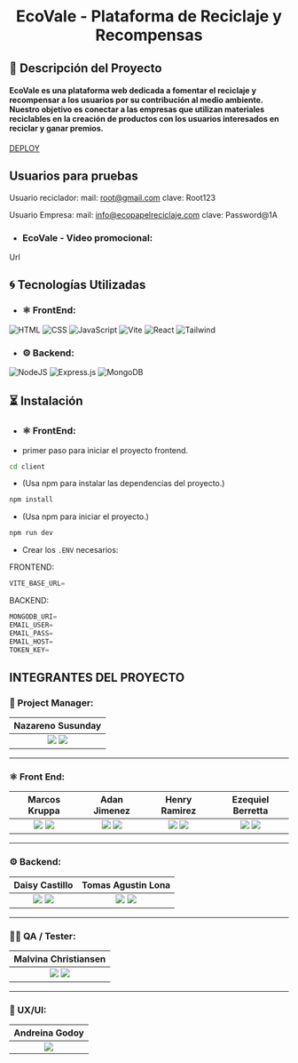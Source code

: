 <h1 align="center">EcoVale - Plataforma de Reciclaje y Recompensas</h1>

## 📝 Descripción del Proyecto

#### EcoVale es una plataforma web dedicada a fomentar el reciclaje y recompensar a los usuarios por su contribución al medio ambiente. Nuestro objetivo es conectar a las empresas que utilizan materiales reciclables en la creación de productos con los usuarios interesados en reciclar y ganar premios.

[DEPLOY](https://ecovale.vercel.app) 

## Usuarios para pruebas

Usuario reciclador:
mail: root@gmail.com
clave: Root123

Usuario Empresa:
mail: info@ecopapelreciclaje.com
clave: Password@1A


- ### EcoVale - Video promocional:

Url

## 🌀 Tecnologías Utilizadas

- ### ⚛️ FrontEnd:

![HTML](https://img.shields.io/badge/HTML5-E34F26?style=for-the-badge&logo=HTML5&logoColor=white) 
![CSS](https://img.shields.io/badge/CSS3-1572B6?style=for-the-badge&logo=CSS3&logoColor=white) 
![JavaScript](https://img.shields.io/badge/JavaScript-F7DF1E?style=for-the-badge&logo=JavaScript&logoColor=black)
![Vite](https://img.shields.io/badge/vite-%23646CFF.svg?style=for-the-badge&logo=vite&logoColor=white)
![React](https://img.shields.io/badge/React-61DAFB?style=for-the-badge&logo=React&logoColor=white) 
![Tailwind](https://img.shields.io/badge/-Tailwind-06B6D4?logo=tailwind-css&logoColor=white&style=for-the-badge)

- ### ⚙️ Backend:

![NodeJS](https://img.shields.io/badge/node.js-6DA55F?style=for-the-badge&logo=node.js&logoColor=white)
![Express.js](https://img.shields.io/badge/express.js-%23404d59.svg?style=for-the-badge&logo=express&logoColor=%2361DAFB)
![MongoDB](https://img.shields.io/badge/MongoDB-%234ea94b.svg?style=for-the-badge&logo=mongodb&logoColor=white)

## ⏳ Instalación

- ### ⚛️ FrontEnd:
- primer paso para iniciar el proyecto frontend.
```bash
cd client
```

- (Usa npm para instalar las dependencias del proyecto.)

```bash
npm install
```

- (Usa npm para iniciar el proyecto.)

```bash
npm run dev
```

- Crear los `.ENV` necesarios:

FRONTEND:
```js
VITE_BASE_URL=
```

BACKEND:
```js
MONGODB_URI=
EMAIL_USER=
EMAIL_PASS=
EMAIL_HOST=
TOKEN_KEY=
```


 ## INTEGRANTES DEL PROYECTO

  ### 📅 Project Manager:

| **Nazareno Susunday**|
|:-:|
|<a href="https://github.com/NazarenoDS"><img src="https://img.shields.io/badge/github-%23121011.svg?&style=for-the-badge&logo=github&logoColor=white"/></a> <a href="https://www.linkedin.com/in/nazareno-susunday-990243a1/"><img src="https://img.shields.io/badge/linkedin%20-%230077B5.svg?&style=for-the-badge&logo=linkedin&logoColor=white"/></a> |
<hr/>

 ### ⚛️ Front End:

| **Marcos Kruppa**| **Adan Jimenez**| **Henry Ramirez**| **Ezequiel Berretta**|
|:-:|:-:|:-:|:-:|
| <a href="https://github.com/JMK1988"><img src="https://img.shields.io/badge/github-%23121011.svg?&style=for-the-badge&logo=github&logoColor=white"/></a> <a href="https://www.linkedin.com/in/kruppamarcos"><img src="https://img.shields.io/badge/linkedin%20-%230077B5.svg?&style=for-the-badge&logo=linkedin&logoColor=white"/></a> | <a href="https://github.com/adanj27"><img src="https://img.shields.io/badge/github-%23121011.svg?&style=for-the-badge&logo=github&logoColor=white"/></a> <a href="https://www.linkedin.com/in/adan-jimenez-dev/"><img src="https://img.shields.io/badge/linkedin%20-%230077B5.svg?&style=for-the-badge&logo=linkedin&logoColor=white"/></a> | <a href="https://github.com/HenryMilac"><img src="https://img.shields.io/badge/github-%23121011.svg?&style=for-the-badge&logo=github&logoColor=white"/></a> <a href="https://www.linkedin.com/in/henry-ramirez-417861259"><img src="https://img.shields.io/badge/linkedin%20-%230077B5.svg?&style=for-the-badge&logo=linkedin&logoColor=white"/></a> | <a href="https://github.com/rretta"><img src="https://img.shields.io/badge/github-%23121011.svg?&style=for-the-badge&logo=github&logoColor=white"/></a> <a href="https://linkedin.com/in/ezequiel-berretta"><img src="https://img.shields.io/badge/linkedin%20-%230077B5.svg?&style=for-the-badge&logo=linkedin&logoColor=white"/></a> |
<hr/>

### ⚙️ Backend:

| **Daisy Castillo**| **Tomas Agustin Lona**|
|:-:|:-:|
| <a href="https://github.com/DaisyCastilloS"><img src="https://img.shields.io/badge/github-%23121011.svg?&style=for-the-badge&logo=github&logoColor=white"/></a> <a href="https://www.linkedin.com/in/daisycastillos/"><img src="https://img.shields.io/badge/linkedin%20-%230077B5.svg?&style=for-the-badge&logo=linkedin&logoColor=white"/></a> | <a href="https://github.com/NitsugaSamot"><img src="https://img.shields.io/badge/github-%23121011.svg?&style=for-the-badge&logo=github&logoColor=white"/></a> <a href="https://www.linkedin.com/in/tomydeveloper"><img src="https://img.shields.io/badge/linkedin%20-%230077B5.svg?&style=for-the-badge&logo=linkedin&logoColor=white"/></a> |
<hr/>

### 🕵️‍♂️ QA / Tester:

| **Malvina Christiansen**| 
|:-:|
| <a href="https://github.com/Malvina989"><img src="https://img.shields.io/badge/github-%23121011.svg?&style=for-the-badge&logo=github&logoColor=white"/></a> <a href="https://www.linkedin.com/in/malvina-christiansen"><img src="https://img.shields.io/badge/linkedin%20-%230077B5.svg?&style=for-the-badge&logo=linkedin&logoColor=white"/></a> | 
<hr/>

### 🎨 UX/UI:

| **Andreina Godoy**|
|:-:|
| <a href="https://www.linkedin.com/in/gvandre/"><img src="https://img.shields.io/badge/linkedin%20-%230077B5.svg?&style=for-the-badge&logo=linkedin&logoColor=white"/></a> | 
